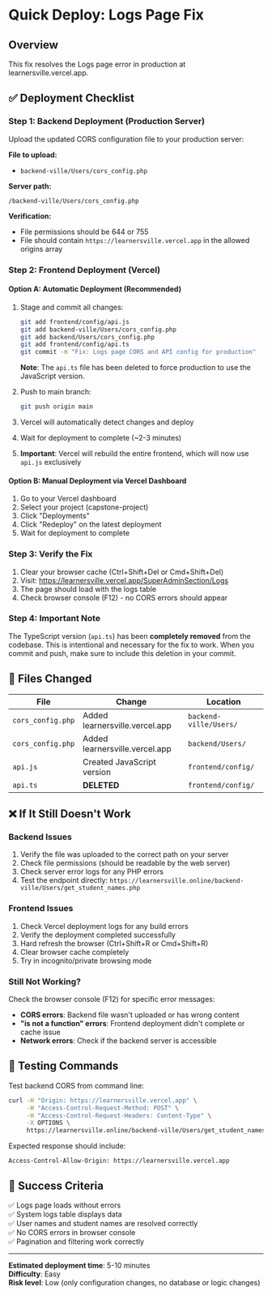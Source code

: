 # Quick Deploy: Logs Page Fix

## Overview
This fix resolves the Logs page error in production at learnersville.vercel.app.

## ✅ Deployment Checklist

### Step 1: Backend Deployment (Production Server)
Upload the updated CORS configuration file to your production server:

**File to upload:**
- `backend-ville/Users/cors_config.php`

**Server path:**
```
/backend-ville/Users/cors_config.php
```

**Verification:**
- File permissions should be 644 or 755
- File should contain `https://learnersville.vercel.app` in the allowed origins array

### Step 2: Frontend Deployment (Vercel)

#### Option A: Automatic Deployment (Recommended)
1. Stage and commit all changes:
   ```bash
   git add frontend/config/api.js
   git add backend-ville/Users/cors_config.php
   git add backend/Users/cors_config.php
   git add frontend/config/api.ts
   git commit -m "Fix: Logs page CORS and API config for production"
   ```
   
   **Note**: The `api.ts` file has been deleted to force production to use the JavaScript version.

2. Push to main branch:
   ```bash
   git push origin main
   ```

3. Vercel will automatically detect changes and deploy
4. Wait for deployment to complete (~2-3 minutes)
5. **Important**: Vercel will rebuild the entire frontend, which will now use `api.js` exclusively

#### Option B: Manual Deployment via Vercel Dashboard
1. Go to your Vercel dashboard
2. Select your project (capstone-project)
3. Click "Deployments"
4. Click "Redeploy" on the latest deployment
5. Wait for deployment to complete

### Step 3: Verify the Fix

1. Clear your browser cache (Ctrl+Shift+Del or Cmd+Shift+Del)
2. Visit: https://learnersville.vercel.app/SuperAdminSection/Logs
3. The page should load with the logs table
4. Check browser console (F12) - no CORS errors should appear

### Step 4: Important Note

The TypeScript version (`api.ts`) has been **completely removed** from the codebase. This is intentional and necessary for the fix to work. When you commit and push, make sure to include this deletion in your commit.

## 🔧 Files Changed

| File | Change | Location |
|------|--------|----------|
| `cors_config.php` | Added learnersville.vercel.app | `backend-ville/Users/` |
| `cors_config.php` | Added learnersville.vercel.app | `backend/Users/` |
| `api.js` | Created JavaScript version | `frontend/config/` |
| `api.ts` | **DELETED** | `frontend/config/` |

## ❌ If It Still Doesn't Work

### Backend Issues
1. Verify the file was uploaded to the correct path on your server
2. Check file permissions (should be readable by the web server)
3. Check server error logs for any PHP errors
4. Test the endpoint directly: `https://learnersville.online/backend-ville/Users/get_student_names.php`

### Frontend Issues
1. Check Vercel deployment logs for any build errors
2. Verify the deployment completed successfully
3. Hard refresh the browser (Ctrl+Shift+R or Cmd+Shift+R)
4. Clear browser cache completely
5. Try in incognito/private browsing mode

### Still Not Working?
Check the browser console (F12) for specific error messages:
- **CORS errors**: Backend file wasn't uploaded or has wrong content
- **"is not a function" errors**: Frontend deployment didn't complete or cache issue
- **Network errors**: Check if the backend server is accessible

## 📝 Testing Commands

Test backend CORS from command line:
```bash
curl -H "Origin: https://learnersville.vercel.app" \
     -H "Access-Control-Request-Method: POST" \
     -H "Access-Control-Request-Headers: Content-Type" \
     -X OPTIONS \
     https://learnersville.online/backend-ville/Users/get_student_names.php -v
```

Expected response should include:
```
Access-Control-Allow-Origin: https://learnersville.vercel.app
```

## 🎯 Success Criteria

✅ Logs page loads without errors  
✅ System logs table displays data  
✅ User names and student names are resolved correctly  
✅ No CORS errors in browser console  
✅ Pagination and filtering work correctly  

---

**Estimated deployment time**: 5-10 minutes  
**Difficulty**: Easy  
**Risk level**: Low (only configuration changes, no database or logic changes)

